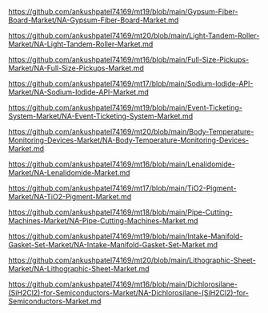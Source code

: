 <p><a href="https://github.com/ankushpatel74169/mt19/blob/main/Gypsum-Fiber-Board-Market/NA-Gypsum-Fiber-Board-Market.md">https://github.com/ankushpatel74169/mt19/blob/main/Gypsum-Fiber-Board-Market/NA-Gypsum-Fiber-Board-Market.md</a></p><p><a href="https://github.com/ankushpatel74169/mt20/blob/main/Light-Tandem-Roller-Market/NA-Light-Tandem-Roller-Market.md">https://github.com/ankushpatel74169/mt20/blob/main/Light-Tandem-Roller-Market/NA-Light-Tandem-Roller-Market.md</a></p><p><a href="https://github.com/ankushpatel74169/mt16/blob/main/Full-Size-Pickups-Market/NA-Full-Size-Pickups-Market.md">https://github.com/ankushpatel74169/mt16/blob/main/Full-Size-Pickups-Market/NA-Full-Size-Pickups-Market.md</a></p><p><a href="https://github.com/ankushpatel74169/mt17/blob/main/Sodium-Iodide-API-Market/NA-Sodium-Iodide-API-Market.md">https://github.com/ankushpatel74169/mt17/blob/main/Sodium-Iodide-API-Market/NA-Sodium-Iodide-API-Market.md</a></p><p><a href="https://github.com/ankushpatel74169/mt19/blob/main/Event-Ticketing-System-Market/NA-Event-Ticketing-System-Market.md">https://github.com/ankushpatel74169/mt19/blob/main/Event-Ticketing-System-Market/NA-Event-Ticketing-System-Market.md</a></p><p><a href="https://github.com/ankushpatel74169/mt20/blob/main/Body-Temperature-Monitoring-Devices-Market/NA-Body-Temperature-Monitoring-Devices-Market.md">https://github.com/ankushpatel74169/mt20/blob/main/Body-Temperature-Monitoring-Devices-Market/NA-Body-Temperature-Monitoring-Devices-Market.md</a></p><p><a href="https://github.com/ankushpatel74169/mt16/blob/main/Lenalidomide-Market/NA-Lenalidomide-Market.md">https://github.com/ankushpatel74169/mt16/blob/main/Lenalidomide-Market/NA-Lenalidomide-Market.md</a></p><p><a href="https://github.com/ankushpatel74169/mt17/blob/main/TiO2-Pigment-Market/NA-TiO2-Pigment-Market.md">https://github.com/ankushpatel74169/mt17/blob/main/TiO2-Pigment-Market/NA-TiO2-Pigment-Market.md</a></p><p><a href="https://github.com/ankushpatel74169/mt18/blob/main/Pipe-Cutting-Machines-Market/NA-Pipe-Cutting-Machines-Market.md">https://github.com/ankushpatel74169/mt18/blob/main/Pipe-Cutting-Machines-Market/NA-Pipe-Cutting-Machines-Market.md</a></p><p><a href="https://github.com/ankushpatel74169/mt19/blob/main/Intake-Manifold-Gasket-Set-Market/NA-Intake-Manifold-Gasket-Set-Market.md">https://github.com/ankushpatel74169/mt19/blob/main/Intake-Manifold-Gasket-Set-Market/NA-Intake-Manifold-Gasket-Set-Market.md</a></p><p><a href="https://github.com/ankushpatel74169/mt20/blob/main/Lithographic-Sheet-Market/NA-Lithographic-Sheet-Market.md">https://github.com/ankushpatel74169/mt20/blob/main/Lithographic-Sheet-Market/NA-Lithographic-Sheet-Market.md</a></p><p><a href="https://github.com/ankushpatel74169/mt16/blob/main/Dichlorosilane-(SiH2Cl2)-for-Semiconductors-Market/NA-Dichlorosilane-(SiH2Cl2)-for-Semiconductors-Market.md">https://github.com/ankushpatel74169/mt16/blob/main/Dichlorosilane-(SiH2Cl2)-for-Semiconductors-Market/NA-Dichlorosilane-(SiH2Cl2)-for-Semiconductors-Market.md</a></p>
